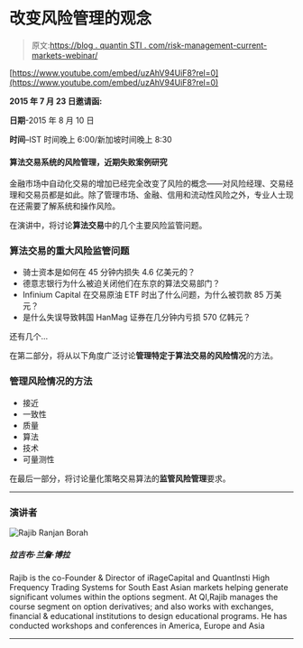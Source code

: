 # 改变风险管理的观念

> 原文:[https://blog . quantin STI . com/risk-management-current-markets-webinar/](https://blog.quantinsti.com/risk-management-current-markets-webinar/)

[https://www.youtube.com/embed/uzAhV94UiF8?rel=0](https://www.youtube.com/embed/uzAhV94UiF8?rel=0)

**2015 年 7 月 23 日邀请函:**

**日期**-2015 年 8 月 10 日

**时间**–IST 时间晚上 6:00/新加坡时间晚上 8:30

#### **算法交易系统的风险管理，近期失败案例研究**

金融市场中自动化交易的增加已经完全改变了风险的概念——对风险经理、交易经理和交易员都是如此。除了管理市场、金融、信用和流动性风险之外，专业人士现在还需要了解系统和操作风险。

在演讲中，将讨论**算法交易**中的几个主要风险监管问题。

### **算法交易的重大风险监管问题**

*   骑士资本是如何在 45 分钟内损失 4.6 亿美元的？
*   德意志银行为什么被迫关闭他们在东京的算法交易部门？
*   Infinium Capital 在交易原油 ETF 时出了什么问题，为什么被罚款 85 万美元？
*   是什么失误导致韩国 HanMag 证券在几分钟内亏损 570 亿韩元？

还有几个…

在第二部分，将从以下角度广泛讨论**管理特定于算法交易的风险情况**的方法。

### **管理风险情况的方法**

*   接近
*   一致性
*   质量
*   算法
*   技术
*   可量测性

在最后一部分，将讨论量化策略交易算法的**监管风险管理**要求。

* * *

### **演讲者**

![Rajib Ranjan Borah](../Images/1eea4fa3d58cd48cd68c48e4ebabab66.png)

##### 拉吉布·兰詹·博拉

Rajib is the co-Founder & Director of iRageCapital and QuantInsti High Frequency Trading Systems for South East Asian markets helping generate significant volumes within the options segment. At QI,Rajib manages the course segment on option derivatives; and also works with exchanges, financial & educational institutions to design educational programs. He has conducted workshops and conferences in America, Europe and Asia

* * *
